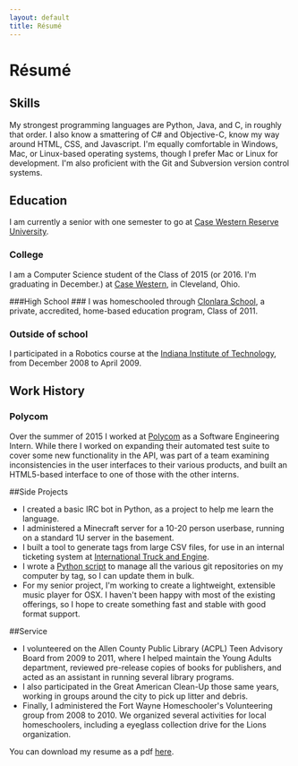 ```yaml
---
layout: default 
title: Résumé
---
```


# Résumé #

## Skills ##
My strongest programming languages are Python, Java, and C, in roughly that order.  I also know a smattering of C# and Objective-C, know my way around HTML, CSS, and Javascript. I'm equally comfortable in Windows, Mac, or Linux-based operating systems, though I prefer Mac or Linux for development.  I'm also proficient with the Git and Subversion version control systems.  

## Education ##
I am currently a senior with one semester to go at [Case Western Reserve University](http://case.edu/).

### College ###
I am a Computer Science student of the Class of 2015 (or 2016.  I'm graduating in December.) at [Case Western](http://case.edu/), in Cleveland, Ohio.

###High School ### 
I was homeschooled through [Clonlara School](http://www.clonlara.org/), a private, accredited, home-based education program, Class of 2011.

### Outside of school ### 
I participated in a Robotics course at the [Indiana Institute of Technology](http://www.indianatech.edu/), from December 2008 to April 2009.

## Work History ##

### Polycom ###
Over the summer of 2015 I worked at [Polycom](http://www.polycom.com) as a Software Engineering Intern.  While there I worked on expanding their automated test suite to cover some new functionality in the API, was part of a team examining inconsistencies in the user interfaces to their various products, and built an HTML5-based interface to one of those with the other interns.

##Side Projects
* I created a basic IRC bot in Python, as a project to help me learn the language.
* I administered a Minecraft server for a 10-20 person userbase, running on a standard 1U server in the basement.
* I built a tool to generate tags from large CSV files, for use in an internal ticketing system at [International Truck and Engine](http://www.internationaltrucks.com/trucks/). 
* I wrote a [Python script](https://github.com/sposterkil/gman) to manage all the various git repositories on my computer by tag, so I can update them in bulk.  
* For my senior project, I'm working to create a lightweight, extensible music player for OSX.  I haven't been happy with most of the existing offerings, so I hope to create something fast and stable with good format support.  

##Service
* I volunteered on the Allen County Public Library (ACPL) Teen Advisory Board from 2009 to 2011, where I helped maintain the Young Adults department, reviewed pre-release copies of books for publishers, and acted as an assistant in running several library programs.  
* I also participated in the Great American Clean-Up those same years, working in groups around the city to pick up litter and debris.  
* Finally, I administered the Fort Wayne Homeschooler's Volunteering group from 2008 to 2010.  We organized several activities for local homeschoolers, including a eyeglass collection drive for the Lions organization.


You can download my resume as a pdf [here]({{site.url}}downloads/resume.pdf "Résumé"). 
